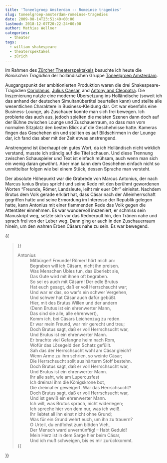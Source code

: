 ```yaml
---
title: 'Toneelgroep Amsterdam -- Romeinse tragedies'
slug: toneelgroep-amsterdam-romeinse-tragedies
date: 2009-08-14T23:51:40+00:00
lastmod: 2018-12-07T20:22:24+00:00
author: Mathias Wellner
categories:
  - theater
tags:
  - william shakespeare
  - theaterspektakel
  - zürich
---
```

Im Rahmen des [Zürcher Theaterspektakels](http://www.theaterspektakel.ch/) besuchte ich heute die _Römischen Tragödien_ der holländischen Gruppe [Toneelgroep Amsterdam](http://www.toneelgroepamsterdam.nl).
<!--more-->

Ausgangspunkt der ambitionierten Produktion waren die drei Shakespeare-Tragödien [Coriolanus](http://en.wikipedia.org/wiki/Coriolanus_(play)), [Julius Caesar](http://en.wikipedia.org/wiki/Julius_Caesar_%28play%29), and [Antony and Cleopatra](http://en.wikipedia.org/wiki/Antony_and_Cleopatra). Die Inszenierung nutzte eine moderne Übersetzung ins Holländische (soweit ich das anhand der deutschen Simultanübertitel beurteilen kann) und stellte alle wesentlichen Charaktere in Business-Kleidung dar. Ort war ebenfalls eine Business-Lounge, als Zuschauer konnte man sich frei bewegen. Ich probierte das auch aus, jedoch spielten die meisten Szenen dann doch auf der Bühne zwischen Lounge und Zuschauerraum, so dass man vom normalen Sitzplatz den besten Blick auf die Geschehnisse hatte. Kameras fingen das Geschehen ein und stellten es auf Bildschirmen in der Lounge dar, ich fand das aber mit der Zeit etwas anstrengend.

Anstrengend ist überhaupt ein gutes Wort, da ich Holländisch nicht wirklich verstand, musste ich ständig auf die Titel schauen. Und diese Trennung zwischen Schauspieler und Text ist einfach mühsam, auch wenn man sich ein wenig daran gewöhnt. Aber man kann dem Geschehen einfach nicht so unmittelbar folgen wie bei einem Stück, dessen Sprache man versteht.

Der absolute Höhepunkt war die Grabrede von Marcus Antonius, der nach Marcus Iunius Brutus spricht und seine Rede mit den berühmt gewordenen Worten &#8220;Freunde, Römer, Landsleute, leiht mir euer Ohr&#8221; einleitet. Nachdem Brutus dem Volk gerade erklärt hat, dass Cäsar nach der Alleinherrschaft gegriffen hatte und seine Ermordung im Interesse der Republik gelegen hatte, kann Antonius mit einer flammenden Rede das Volk gegen die Attentäter einnehmen. Es war wundervoll inszeniert, er schmiss sein Manuskript weg, setzte sich vor das Rednerpult hin, den Tränen nahe und sprach frei von der Leber weg. Dann ging er auch in den Zuschauerraum hinein, um den wahren Erben Cäsars nahe zu sein. Es war bewegend.

{{<blockquote cite="August Wilhelm von Schlegel">}}
<dl>
<dt>Antonius</dt>
<dd>Mitbürger! Freunde! Römer! hört mich an:<br>
Begraben will ich Cäsarn, nicht ihn preisen.<br>
Was Menschen Übles tun, das überlebt sie,  <br>
Das Gute wird mit ihnen oft begraben.  <br>
So sei es auch mit Cäsarn! Der edle Brutus  <br>
Hat euch gesagt, daß er voll Herrschsucht war;  <br>
Und war er das, so war's ein schwer Vergehen,  <br>
Und schwer hat Cäsar auch dafür gebüßt.  <br>
Hier, mit des Brutus Willen und der andern  <br>
(Denn Brutus ist ein ehrenwerter Mann,  <br>
Das sind sie alle, alle ehrenwert),  <br>
Komm ich, bei Cäsars Leichenzug zu reden.  <br>
Er war mein Freund, war mir gerecht und treu;  <br>
Doch Brutus sagt, daß er voll Herrschsucht war,  <br>
Und Brutus ist ein ehrenwerter Mann.  <br>
Er brachte viel Gefangne heim nach Rom,  <br>
Wofür das Lösegeld den Schatz gefüllt.  <br>
Sah das der Herrschsucht wohl am Cäsar gleich?  <br>
Wenn Arme zu ihm schrien, so weinte Cäsar;  <br>
Die Herrschsucht sollt aus härterm Stoff bestehn.  <br>
Doch Brutus sagt, daß er voll Herrschsucht war,  <br>
Und Brutus ist ein ehrenwerter Mann.  <br>
Ihr alle saht, wie am Lupercusfest  <br>
Ich dreimal ihm die Königskrone bot,  <br>
Die dreimal er geweigert. War das Herrschsucht?  <br>
Doch Brutus sagt, daß er voll Herrschsucht war,  <br>
Und ist gewiß ein ehrenwerter Mann.  <br>
Ich will, was Brutus sprach, nicht widerlegen;  <br>
Ich spreche hier von dem nur, was ich weiß.  <br>
Ihr liebtet all ihn einst nicht ohne Grund;  <br>
Was für ein Grund wehrt euch, um ihn zu trauern?  <br>
O Urteil, du entflohst zum blöden Vieh,  <br>
Der Mensch ward unvernünftig! &#8211; Habt Geduld!  <br>
Mein Herz ist in dem Sarge hier beim Cäsar,  <br>
Und ich muß schweigen, bis es mir zurückkommt.<br>
</dd>
{{</blockquote>}}